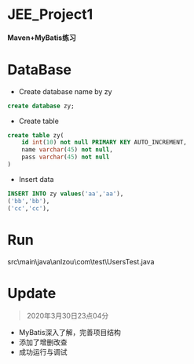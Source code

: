 # JEE_Project1
#### Maven+MyBatis练习

# DataBase
- Create database name by zy
```sql
create database zy;
```
- Create table
```sql
create table zy(
    id int(10) not null PRIMARY KEY AUTO_INCREMENT, 
    name varchar(45) not null, 
    pass varchar(45) not null
)
```
- Insert data
```sql
INSERT INTO zy values('aa','aa'),
('bb','bb'),
('cc','cc'),
```
# Run   
src\main\java\anlzou\com\test\UsersTest.java

# Update
> 2020年3月30日23点04分

- MyBatis深入了解，完善项目结构
- 添加了增删改查
- 成功运行与调试